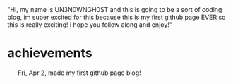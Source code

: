<!DOCTYPE html>
<html>
  <head>
    <title>My Website</title>
    <style></style>
  </head>
  <body>
    </div>
    <div class="content">
      "Hi, my name is UN3N0WNGH0ST and this is going to be a sort of coding blog, im super excited for this because this is my first github page EVER so this is really exciting! i hope you follow along and enjoy!"
    </div>
    <div class="footer"></div>
  </body>
</html>



# achievements 

<ul> Fri, Apr 2, made my first github page blog! <ul/>
